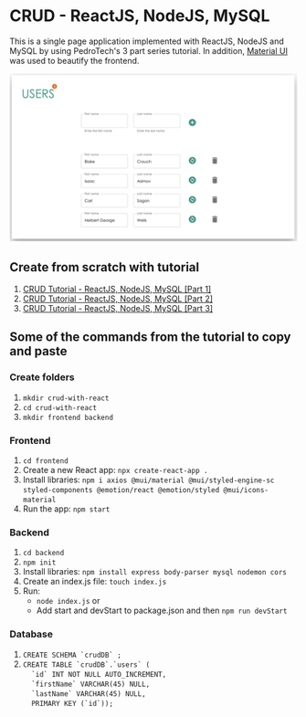 # CRUD - ReactJS, NodeJS, MySQL
<p>This is a single page application implemented with ReactJS, NodeJS and MySQL by using PedroTech's 3 part series tutorial. In addition, <a href="https://mui.com/" targe="_blank">Material UI</a> was used to beautify the frontend.</p>
<p><img src="frontend.png"/></p>

## Create from scratch with tutorial
<ol>
<li><a href="https://www.youtube.com/watch?v=T8mqZZ0r-RA" target="_blank">CRUD Tutorial - ReactJS, NodeJS, MySQL [Part 1]</a></li>
<li><a href="https://www.youtube.com/watch?v=3YrOOia3-mo" target="_blank">CRUD Tutorial - ReactJS, NodeJS, MySQL [Part 2]</a></li>
<li><a href="https://www.youtube.com/watch?v=_S2GKnFpdtE" target="_blank">CRUD Tutorial - ReactJS, NodeJS, MySQL [Part 3]</a></li>
</ol>

## Some of the commands from the tutorial to copy and paste

### Create folders
<ol>
  <li><code>mkdir crud-with-react</code></li>
  <li><code>cd crud-with-react</code></li>
  <li><code>mkdir frontend backend</code></li>
  </ol>

### Frontend
<ol>
  <li><code>cd frontend</code></li>
  <li>Create a new React app: <code>npx create-react-app .</code></li>
  <li>Install libraries: <code>npm i axios @mui/material @mui/styled-engine-sc styled-components @emotion/react @emotion/styled @mui/icons-material</code></li>
  <li>Run the app: <code>npm start</code></li>
</ol>

### Backend
<ol>
  <li><code>cd backend</code></li>
  <li><code>npm init</code></li>
  <li>Install libraries: <code>npm install express body-parser mysql nodemon cors</code></li>
  <li>Create an index.js file: <code>touch index.js</code></li>
  <li>Run: 
    <ul>
      <li><code>node index.js</code> or</li>
      <li>Add start and devStart to package.json and then <code>npm run devStart</code></li>
    </ul>
  </li>
</ol>

### Database
<ol>
<li><code>CREATE SCHEMA `crudDB` ;</code></li>
<li><code>CREATE TABLE `crudDB`.`users` (
  `id` INT NOT NULL AUTO_INCREMENT,
  `firstName` VARCHAR(45) NULL,
  `lastName` VARCHAR(45) NULL,
  PRIMARY KEY (`id`));</code></li>
</ol>